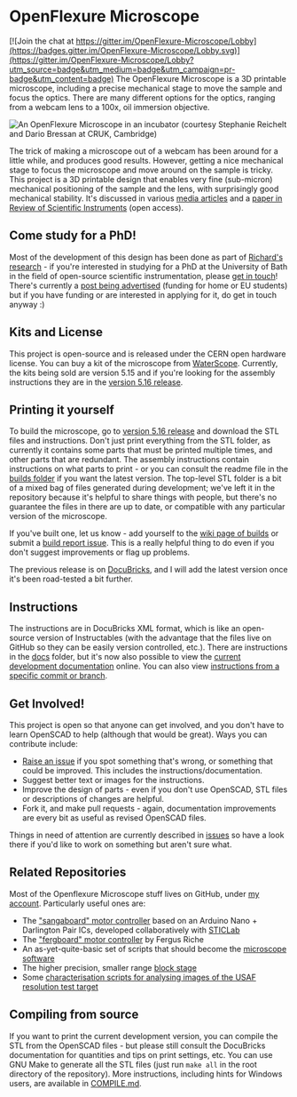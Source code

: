 # OpenFlexure Microscope

[![Join the chat at https://gitter.im/OpenFlexure-Microscope/Lobby](https://badges.gitter.im/OpenFlexure-Microscope/Lobby.svg)](https://gitter.im/OpenFlexure-Microscope/Lobby?utm_source=badge&utm_medium=badge&utm_campaign=pr-badge&utm_content=badge)
The OpenFlexure Microscope is a  3D printable microscope, including a precise mechanical stage to move the sample and focus the optics.  There are many different options for the optics, ranging from a webcam lens to a 100x, oil immersion objective.

![An OpenFlexure Microscope in an incubator (courtesy Stephanie Reichelt and Dario Bressan at CRUK, Cambridge)](https://rwb27.github.io/openflexure_microscope/images/microscope_in_incubator.jpg)

The trick of making a microscope out of a webcam has been around for a little while, and produces good results.  However, getting a nice mechanical stage to focus the microscope and move around on the sample is tricky.  This project is a 3D printable design that enables very fine (sub-micron) mechanical positioning of the sample and the lens, with surprisingly good mechanical stability.  It's discussed in various [media articles](https://github.com/rwb27/openflexure_microscope/wiki/Media-Articles) and a [paper in Review of Scientific Instruments](http://dx.doi.org/10.1063/1.4941068) (open access).

## Come study for a PhD!
Most of the development of this design has been done as part of [Richard's research](http://www.bath.ac.uk/physics/contacts/academics/richard-bowman/index.html) - if you're interested in studying for a PhD at the University of Bath in the field of open-source scientific instrumentation, please [get in touch](http://www.bath.ac.uk/physics/contacts/academics/richard-bowman/index.html)!  There's currently a [post being advertised](https://www.findaphd.com/search/ProjectDetails.aspx?PJID=91524) (funding for home or EU students) but if you have funding or are interested in applying for it, do get in touch anyway :)

## Kits and License
This project is open-source and is released under the CERN open hardware license.  You can buy a kit of the microscope from [WaterScope](http://www.waterscope.org/).  Currently, the kits being sold are version 5.15 and if you're looking for the assembly instructions they are in the [version 5.16 release](https://github.com/rwb27/openflexure_microscope/releases/tag/v5.16.10-beta).

## Printing it yourself
To build the microscope, go to [version 5.16 release](https://github.com/rwb27/openflexure_microscope/releases/tag/v5.16.10-beta) and
download the STL files and instructions.  Don't just print everything from the STL folder,
as currently it contains some parts that must be printed multiple times, and other parts
that are redundant.  The assembly instructions contain instructions on what parts to print - or you can consult the readme file in the [builds folder](https://github.com/rwb27/openflexure_microscope/tree/master/builds) if you want the latest version.  The top-level STL folder is a bit of a mixed bag of files generated during development; we've left it in the repository because it's helpful to share things with people, but there's no guarantee the files in there are up to date, or compatible with any particular version of the microscope.

If you've built one, let us know - add yourself to the [wiki page of builds](https://github.com/rwb27/openflexure_microscope/wiki/Assembly-Logs) or submit a [build report issue](https://github.com/rwb27/openflexure_microscope/issues/new?labels=build%20report).  This is a really helpful thing to do even if you don't suggest improvements or flag up problems.

The previous release is on [DocuBricks](http://docubricks.com/projects/openflexure-microscope), and I will add the latest version once it's been road-tested a bit further. 

## Instructions
The instructions are in DocuBricks XML format, which is like an open-source version of Instructables (with the advantage that the files live on GitHub so they can be easily version controlled, etc.).  There are instructions in the [docs](./docs/) folder, but it's now also possible to view the [current development documentation](http://rwb27.github.io/openflexure_microscope/docubricks/current_master_version.html) online.  You can also view [instructions from a specific commit or branch](http://rwb27.github.io/openflexure_microscope/docubricks/docubricks-viewer-pasteurl.html).

## Get Involved!
This project is open so that anyone can get involved, and you don't have to learn OpenSCAD to help (although that would be great).  Ways you can contribute include:

* [Raise an issue](https://github.com/rwb27/openflexure_microscope/issues) if you spot something that's wrong, or something that could be improved.  This includes the instructions/documentation.
* Suggest better text or images for the instructions.
* Improve the design of parts - even if you don't use OpenSCAD, STL files or descriptions of changes are helpful.
* Fork it, and make pull requests - again, documentation improvements are every bit as useful as revised OpenSCAD files.

Things in need of attention are currently described in [issues](https://github.com/rwb27/openflexure_microscope/issues) so have a look there if you'd like to work on something but aren't sure what.

## Related Repositories
Most of the Openflexure Microscope stuff lives on GitHub, under [my account](https://github.com/rwb27/).  Particularly useful ones are:
* The ["sangaboard" motor controller](https://github.com/rwb27/openflexure_nano_motor_controller/) based on an Arduino Nano + Darlington Pair ICs, developed collaboratively with [STICLab](http://www.sticlab.co.tz)
* The ["fergboard" motor controller](https://github.com/fr293/motor_board) by Fergus Riche
* An as-yet-quite-basic set of scripts that should become the [microscope software](https://github.com/rwb27/openflexure_microscope_software/)
* The higher precision, smaller range [block stage](https://github.com/rwb27/openflexure_block_stage)
* Some [characterisation scripts for analysing images of the USAF resolution test target](https://github.com/rwb27/usaf_analysis/)

## Compiling from source
If you want to print the current development version, you can compile the STL from the OpenSCAD files - but please still consult the DocuBricks documentation for quantities and tips on print settings, etc.  You can use GNU Make to generate all the STL files (just run ``make all`` in the root directory of the repository).  More instructions, including hints for Windows users, are available in [COMPILE.md](https://github.com/rwb27/openflexure_microscope/blob/master/COMPILE.md).
